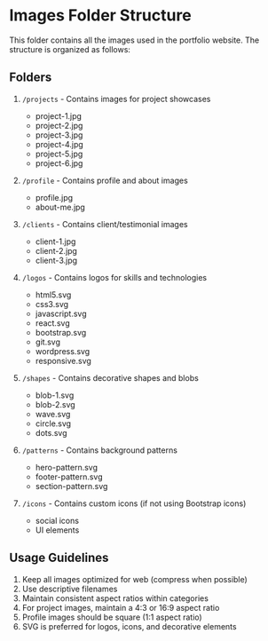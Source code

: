 # Images Folder Structure

This folder contains all the images used in the portfolio website. The structure is organized as follows:

## Folders

1. `/projects` - Contains images for project showcases
   - project-1.jpg
   - project-2.jpg
   - project-3.jpg
   - project-4.jpg
   - project-5.jpg
   - project-6.jpg

2. `/profile` - Contains profile and about images
   - profile.jpg
   - about-me.jpg

3. `/clients` - Contains client/testimonial images
   - client-1.jpg
   - client-2.jpg
   - client-3.jpg

4. `/logos` - Contains logos for skills and technologies
   - html5.svg
   - css3.svg
   - javascript.svg
   - react.svg
   - bootstrap.svg
   - git.svg
   - wordpress.svg
   - responsive.svg

5. `/shapes` - Contains decorative shapes and blobs
   - blob-1.svg
   - blob-2.svg
   - wave.svg
   - circle.svg
   - dots.svg

6. `/patterns` - Contains background patterns
   - hero-pattern.svg
   - footer-pattern.svg
   - section-pattern.svg

7. `/icons` - Contains custom icons (if not using Bootstrap icons)
   - social icons
   - UI elements

## Usage Guidelines

1. Keep all images optimized for web (compress when possible)
2. Use descriptive filenames
3. Maintain consistent aspect ratios within categories
4. For project images, maintain a 4:3 or 16:9 aspect ratio
5. Profile images should be square (1:1 aspect ratio)
6. SVG is preferred for logos, icons, and decorative elements

